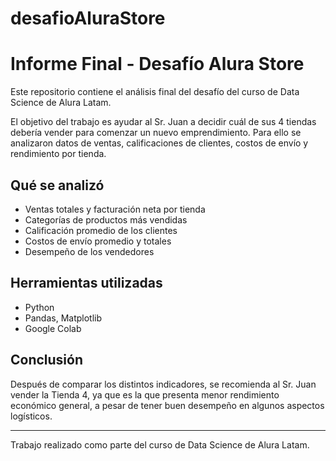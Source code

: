 # desafioAluraStore

# Informe Final - Desafío Alura Store

Este repositorio contiene el análisis final del desafío del curso de Data Science de Alura Latam.

El objetivo del trabajo es ayudar al Sr. Juan a decidir cuál de sus 4 tiendas debería vender para comenzar un nuevo emprendimiento. Para ello se analizaron datos de ventas, calificaciones de clientes, costos de envío y rendimiento por tienda.

## Qué se analizó

- Ventas totales y facturación neta por tienda
- Categorías de productos más vendidas
- Calificación promedio de los clientes
- Costos de envío promedio y totales
- Desempeño de los vendedores

## Herramientas utilizadas

- Python
- Pandas, Matplotlib
- Google Colab

## Conclusión

Después de comparar los distintos indicadores, se recomienda al Sr. Juan vender la Tienda 4, ya que es la que presenta menor rendimiento económico general, a pesar de tener buen desempeño en algunos aspectos logísticos.

---

Trabajo realizado como parte del curso de Data Science de Alura Latam.
